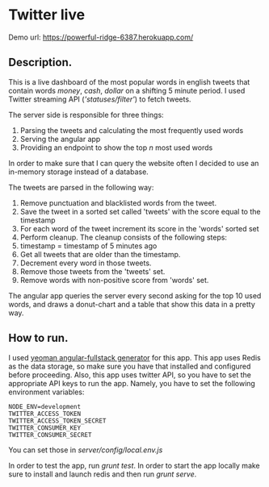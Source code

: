 Twitter live
=======

Demo url:
https://powerful-ridge-6387.herokuapp.com/

Description.
-----

This is a live dashboard of the most popular words
in english tweets that contain words *money*,
*cash*, *dollar* on a shifting 5 minute period.
I used Twitter streaming API (*'statuses/filter'*)
to fetch tweets.

The server side is responsible for three things:
1. Parsing the tweets and calculating the most
frequently used words
2. Serving the angular app
3. Providing an endpoint to show the top *n* most
used words

In order to make sure that I can query the website
often I decided to use an in-memory storage instead
of a database.

The tweets are parsed in the following way:
1. Remove punctuation and blacklisted words from the tweet.
2. Save the tweet in a sorted set called 'tweets' with the score equal to the timestamp
3. For each word of the tweet increment its score in the 'words' sorted set
4. Perform cleanup. The cleanup consists of the following steps:
  1. timestamp = timestamp of 5 minutes ago
  2. Get all tweets that are older than the timestamp.
  3. Decrement every word in those tweets.
  4. Remove those tweets from the 'tweets' set.
  5. Remove words with non-positive score from 'words' set.

The angular app queries the server every second asking for the top 10 used words, and draws a
donut-chart and a table that show this data in a pretty way.

How to run.
-----
I used [yeoman angular-fullstack
generator](https://github.com/DaftMonk/generator-angular-fullstack) for this app.
This app uses Redis as the data storage, so make
sure you have that installed and configured before proceeding.
Also, this app uses twitter API, so you have to set the appropriate API keys to run the app.
Namely, you have to set the following environment variables:
```
NODE_ENV=development
TWITTER_ACCESS_TOKEN
TWITTER_ACCESS_TOKEN_SECRET
TWITTER_CONSUMER_KEY
TWITTER_CONSUMER_SECRET
```
You can set those in *server/config/local.env.js*

In order to test the app, run *grunt test*.
In order to start the app locally make sure to install and launch redis and then run *grunt serve*.
